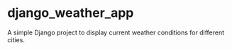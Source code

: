 # django_weather_app
A simple Django project to display current weather conditions for different cities.
